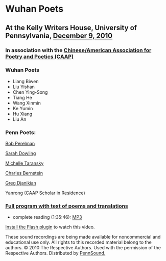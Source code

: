 Wuhan Poets
===========

At the Kelly Writers House, University of Pennsylvania, [December 9, 2010](http://writing.upenn.edu/wh/calendar/1210.php#9)
---------------------------------------------------------------------------------------------------------------------------

### In association with the [Chinese/American Association for Poetry and Poetics (CAAP)](http://writing.upenn.edu/news/CAAP.html)

### Wuhan Poets

-   Liang Biwen
-   Liu Yishan
-   Chen Ying-Song
-   Tiang He
-   Wang Xinmin
-   Ke Yumin
-   Hu Xiang
-   Liu An

  

### Penn Poets:

[Bob Perelman](http://writing.upenn.edu/pennsound/x/Perelman.html)

[Sarah Dowling](http://writing.upenn.edu/pennsound/x/Dowling.php)

[Michelle Taransky](http://writing.upenn.edu/pennsound/x/Taransky.php)

[Charles Bernstein](http://writing.upenn.edu/pennsound/x/Bernstein.html)

[Greg Djanikian](http://writing.upenn.edu/pennsound/x/Djanikian.php)

Yanrong (CAAP Scholar in Residence)

### [Full program with text of poems and translations](http://media.sas.upenn.edu/pennsound/groups/CAAP/Wuhan-Poets-12-9-10/Wuhan-Poets_CAAP_12-9-10.pdf)

  

-   complete reading (1:35:46): [MP3](http://media.sas.upenn.edu/pennsound/groups/CAAP/Wuhan-Poets-12-9-10/Wuhan-Poets_Complete-Reading_KWH-UPenn_12-09-10.mp3)

  

[Install the Flash plugin](http://get.adobe.com/flashplayer/) to watch this video.

  
  

These sound recordings are being made available for noncommercial and educational use only.
All rights to this recorded material belong to the authors. © 2010 The Respective Authors.
Used with the permission of the Respective Authors. Distributed by [PennSound.](../index.html)
